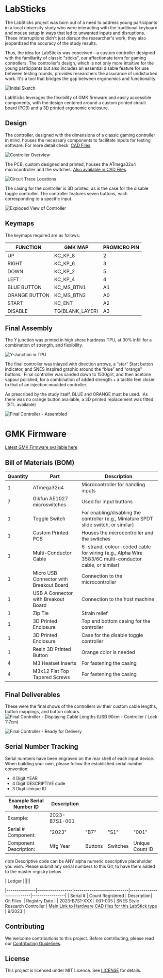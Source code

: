 # LabSticks

The LabSticks project was born out of a need to address young participants in a local university study who were interacting with the traditional keyboard and mouse setup in ways that led to unwanted inputs and disruptions. These interruptions didn't just disrupt the researcher's work; they also jeopardized the accuracy of the study results.

Thus, the idea for LabSticks was conceived—a custom controller designed with the familiarity of classic "sticks", our affectionate term for gaming controllers. The controller's design, which is not only more intuitive for the young participants but also includes an essential disable feature for use between testing rounds, provides researchers the assurance of undisturbed work. It's a tool that bridges the gap between ergonomics and functionality.

![Initial Sketch](images/4.jpg)


LabSticks leverages the flexibility of GMK firmware and easily accessible components, with the design centered around a custom printed circuit board (PCB) and a 3D printed ergonomic enclosure.

## Design

The controller, designed with the dimensions of a classic gaming controller in mind, houses the necessary components to facilitate inputs for testing software. For more detail check  [CAD Files](https://github.com/JDSiemens/LabSticks/tree/main/CAD%20Files).

![Controller Overview](images/1.jpg)



The PCB, custom designed and printed, houses the ATmega32u4 microcontroller and the switches. [Also available in CAD Files](https://github.com/JDSiemens/LabSticks/tree/main/CAD%20Files).

![Circuit Trace Locations](images/2.jpg)


The casing for the controller is 3D printed, as is the case for the disable toggle controller. The controller features seven buttons, each corresponding to a specific input.

![Exploded View of Controller](images/3.jpg)


## Keymaps

The keymaps required are as follows:

|FUNCTION	|GMK MAP	| PROMICRO PIN |
|---------------|---------------|--------------|
| UP |	KC_KP_8 |	2 |
| RIGHT |	KC_KP_6	| 3 |
| DOWN	| KC_KP_2	| 5 |
| LEFT	| KC_KP_4	| 4 |
| BLUE BUTTON	| KC_MS_BTN1	| A1 |
| ORANGE BUTTON	| KC_MS_BTN2	| A0 |
| START	| KC_ENT	| A2 |
| DISABLE	| TG(BLANK_LAYER)	| A3 |


## Final Assembly 

The Y junction was printed in high shore hardness TPU, at 30% infill for a combination of strength, and flexibility.

![Y-Junction in TPU](images/IMG_1818.jpeg)



The final controller was inlayed with direction arrows, a “star” Start button indicator, and SNES inspired graphic around the “blue” and “orange” buttons.  Final controller was sanded down to 1500grit, and then acetone vapour polished, for a combination of added strength + a tactile feel closer to that of an injection moulded controller.

As prescribed by the study itself, BLUE and ORANGE must be used.  As there was no orange button available, a 3D printed replacement was fitted.  (STL available)

![Final Controller - Assembled](images/IMG_1817.jpeg)

# GMK Firmware

[Latest GMK Firmware available here](https://github.com/JDSiemens/LabSticks/tree/98ac673fcb640c3302baf90015d64262e01fac7c/labsticks)

## Bill of Materials (BOM)

| Quantity | Part | Description |
|---------|---------------|------------------------------|
| 1 | ATmega32u4 | Microcontroller for handling inputs |
| 7 | Gikfun AE1027 microswitches | Used for input buttons |
| 1 | Toggle Switch | For enabling/disabling the controller (e.g., Miniature SPDT slide switch, or similar) |
| 1 | Custom Printed PCB | Houses the microcontroller and the switches |
| 1 | Multi-Conductor Cable | 6-strand, colour-coded cable for wiring (e.g., Alpha Wire 3583/6C multi-conductor cable, or similar) |
| 1 | Micro USB Connector with Breakout Board | Connection to the microcontroller |
| 1 | USB A Connector with Breakout Board | Connection to the host machine |
| 1 | Zip Tie | Strain relief |
| 1 | 3D Printed Enclosure | Top and bottom casing for the controller |
| 1 | 3D Printed Enclosure | Case for the disable toggle controller |
| 1 | Resin 3D Printed Button  | Orange color is needed |
| 4 | M3 Heatset Inserts | For fastening the casing |
| 4 | M3x12 Flat Top Tapered Screws | For fastening the casing |

## Final Deliverables

These were the final shows of the controllers w/ their custom cable lengths, button mappings, and button colours.
![Final Controller - Displaying Cable Lengths (USB 90cm - Controller / Lock 117cm) ](images/IMG_1815.jpeg)


![Final Controller - Ready for Delivery](images/IMG_1819.jpeg)

## Serial Number Tracking

Serial numbers have been engraved on the rear shell of each input device. When building your own, please follow the established serial number convention:

- 4 Digit YEAR
- 4 Digit DESCRIPTIVE code
- 3 Digit Unique ID

| Example Serial Number ID | Description | | | |
|-------------------------|-------------|--|--|--|
| Example:                | 2023-B7S1-001 |
| Serial # Component:     | "2023" | "B7" | "S1" | "001" |
| Component Description:  | Mfg Year   | Buttons | Switches | Unique Count ID |

*note* Descriptive code can be ANY alpha numeric descriptive placeholder you wish.
Please submit any serial numbers to this Git, to have them added to the master registry below

| Ledger |||||

|---------------|------------------|----------------------------|---------------------------|-----------------|
| Serial # | Count Registered | Description| Git Files  | Registry Date |
| 2023-B7S1-XXX | 001-005 | SNES Style Research Controller | [Main Link to Hardware CAD files for this LabStick type](https://github.com/JDSiemens/LabSticks/tree/main/CAD%20Files) | 9/2023 |

## Contributing

We welcome contributions to this project. Before contributing, please read our [Contributing Guidelines](contributing.md).

## License

This project is licensed under MIT Licence. See [LICENSE](LICENSE) for details.
